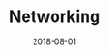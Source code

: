 ---
title: "Networking"
linkTitle: "Networking"
weight: 6
date: 2018-08-01
description: >
  How minikube interacts with networks.
---